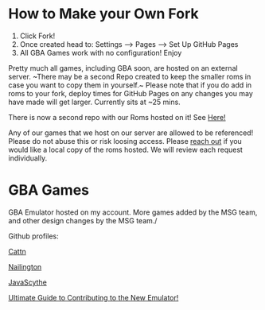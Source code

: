 # How to Make your Own Fork
1. Click Fork!
2. Once created head to: Settings --> Pages --> Set Up GitHub Pages
3. All GBA Games work with no configuration! Enjoy

Pretty much all games, including GBA soon, are hosted on an external server. ~There may be a second Repo created to keep the smaller roms in case you want to copy them in yourself.~ Please note that if you do add in roms to your fork, deploy times for GitHub Pages on any changes you may have made will get larger. Currently sits at ~25 mins.

There is now a second repo with our Roms hosted on it! See [Here!](https://github.com/cattn/gba-host)

Any of our games that we host on our server are allowed to be referenced! Please do not abuse this or risk loosing access. Please [reach out](https://discord.gg/nZrabh4cgH) if you would like a local copy of the roms hosted. We will review each request individually.



# GBA Games
GBA Emulator hosted on my account.
More games added by the MSG team, and other design changes by the MSG team./


Github profiles:

[Cattn](https://github.com/cattn)

[Nailington](https://github.com/nailington)

[JavaScythe](https://github.com/javascythe)


[Ultimate Guide to Contributing to the New Emulator!](emulatorjs/docs/UltimateGuide.md)
